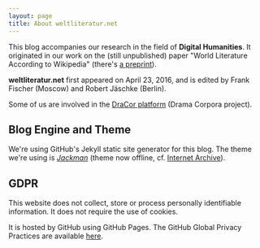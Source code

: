```yaml
---
layout: page
title: About weltliteratur.net
---
```


This blog accompanies our research in the field of **Digital Humanities**. It originated in our work on the (still unpublished) paper "World Literature According to Wikipedia" (there's [a preprint](https://arxiv.org/abs/1701.00991)).

**weltliteratur.net** first appeared on April 23, 2016, and is edited by Frank Fischer (Moscow) and Robert Jäschke (Berlin).

Some of us are involved in the [DraCor platform](https://dracor.org/) (Drama Corpora project).

## Blog Engine and Theme

We're using GitHub's Jekyll static site generator for this blog. The theme we're using is *[Jackman](https://krownthemes.com/jackman/index.html)* (theme now offline, cf. [Internet Archive](http://web.archive.org/web/20160711113340/https://krownthemes.com/jackman/index.html)).

## GDPR

This website does not collect, store or process personally identifiable information. It does not require the use of cookies.

It is hosted by GitHub using GitHub Pages. The GitHub Global Privacy Practices are available [here](https://help.github.com/articles/global-privacy-practices/).
